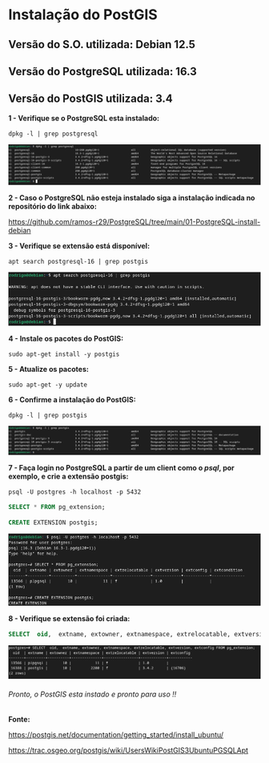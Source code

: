 <h1>Instalação do PostGIS</h1>
<h2>Versão do S.O. utilizada: Debian 12.5</h2>
<h2>Versão do PostgreSQL utilizada: 16.3</h2>
<h2>Versão do PostGIS utilizada: 3.4</h2>

**1 - Verifique se o PostgreSQL esta instalado:**


```shell
dpkg -l | grep postgresql

```

<img src="https://github.com/ramos-r29/PostGIS/blob/main/01-PostGIS-install/imagens/dpkg_postgresql.png" alt="Saida do comando dpkg">

**2 - Caso o PostgreSQL não esteja instalado siga a instalação indicada no repositório do link abaixo:**

https://github.com/ramos-r29/PostgreSQL/tree/main/01-PostgreSQL-install-debian

**3 - Verifique se extensão está disponível:**


```shell
apt search postgresql-16 | grep postgis

```

<img src="https://github.com/ramos-r29/PostGIS/blob/main/01-PostGIS-install/imagens/search.png" alt="Saida do comando search">

**4 - Instale os pacotes do PostGIS:**


```shell
sudo apt-get install -y postgis

```

**5 - Atualize os pacotes:**


```shell
sudo apt-get -y update

```

**6 - Confirme a instalação do PostGIS:**


```shell
dpkg -l | grep postgis

```
<img src="https://github.com/ramos-r29/PostGIS/blob/main/01-PostGIS-install/imagens/dpkg_postgis.png" alt="Saida do comando dpkg">

**7 - Faça login no PostgreSQL a partir de um client como o _psql_, por exemplo, e crie a extensão postgis:**


```shell
psql -U postgres -h localhost -p 5432

```


```sql
SELECT * FROM pg_extension;
```


```sql
CREATE EXTENSION postgis;

```

<img src="https://github.com/ramos-r29/PostGIS/blob/main/01-PostGIS-install/imagens/create.png" alt="Saida do comando create">

**8 - Verifique se extensão foi criada:**

```sql
SELECT  oid,  extname, extowner, extnamespace, extrelocatable, extversion, extconfig FROM pg_extension;

```

<img src="https://github.com/ramos-r29/PostGIS/blob/main/01-PostGIS-install/imagens/select.png" alt="Saida do comando select">

<h6>Pronto, o PostGIS esta instado e pronto para uso !!</h6>

**Fonte:**

https://postgis.net/documentation/getting_started/install_ubuntu/

https://trac.osgeo.org/postgis/wiki/UsersWikiPostGIS3UbuntuPGSQLApt

